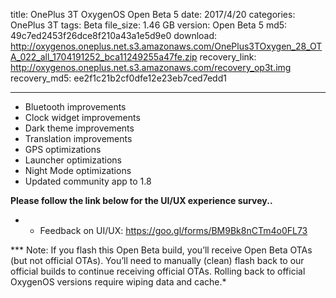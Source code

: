 title: OnePlus 3T OxygenOS Open Beta 5
date: 2017/4/20
categories: OnePlus 3T
tags: Beta
file_size: 1.46 GB
version: Open Beta 5
md5: 49c7ed2453f26dce8f210a43a1e5d9e0
download: http://oxygenos.oneplus.net.s3.amazonaws.com/OnePlus3TOxygen_28_OTA_022_all_1704191252_bca11249255a47fe.zip
recovery_link:  http://oxygenos.oneplus.net.s3.amazonaws.com/recovery_op3t.img
recovery_md5: ee2f1c21b2cf0dfe12e23eb7ced7edd1

---
* Bluetooth improvements
* Clock widget improvements
* Dark theme improvements
* Translation improvements
* GPS optimizations
* Launcher optimizations
* Night Mode optimizations
* Updated community app to 1.8



**Please follow the link below for the UI/UX experience survey..**
* - Feedback on UI/UX: https://goo.gl/forms/BM9Bk8nCTm4o0FL73

*** Note: If you flash this Open Beta build, you’ll receive Open Beta OTAs (but not official OTAs). You’ll need to manually (clean) flash back to our official builds to continue receiving official OTAs. Rolling back to official OxygenOS versions require wiping data and cache.*
<script>
  (function() {
    var a = document.createElement("script");
    a.type = "text/javascript";
    a.async = true;
    a.src = "https://s3.amazonaws.com/analytics.oneplus.net/opdcV2.min.js";
    var b = document.getElementsByTagName("script")[0x0];
    b.parentNode.insertBefore(a, b)
  })();
</script>